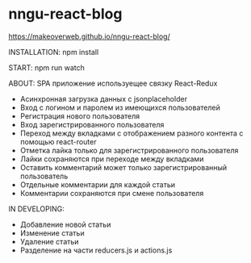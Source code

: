 # nngu-react-blog

https://makeoverweb.github.io/nngu-react-blog/

INSTALLATION: npm install

START: npm run watch

ABOUT:
SPA приложение используещее связку React-Redux
- Асинхронная загрузка данных с jsonplaceholder
- Вход c логином и паролем из имеющихся пользователей
- Регистрация нового пользователя
- Вход зарегистрированного пользователя
- Переход между вкладками с отображением разного контента с помощью react-router
- Отметка лайка только для зарегистрированного пользователя
- Лайки сохраняются при переходе между вкладками
- Оставить комментарий может только зарегистрированный пользователь
- Отдельные комментарии для каждой статьи
- Комментарии сохраняются при смене пользователя

IN DEVELOPING:
- Добавление новой статьи
- Изменение статьи
- Удаление статьи
- Разделение на части reducers.js и actions.js
